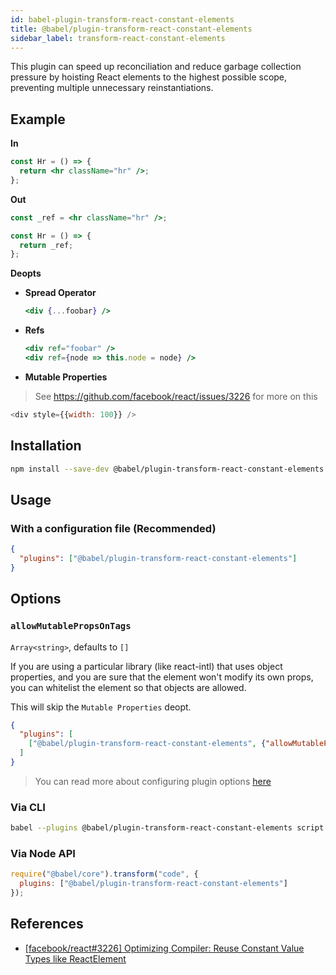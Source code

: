 ```yaml
---
id: babel-plugin-transform-react-constant-elements
title: @babel/plugin-transform-react-constant-elements
sidebar_label: transform-react-constant-elements
---
```


This plugin can speed up reconciliation and reduce garbage collection pressure by hoisting
React elements to the highest possible scope, preventing multiple unnecessary reinstantiations.

## Example

**In**

```jsx
const Hr = () => {
  return <hr className="hr" />;
};
```

**Out**

```jsx
const _ref = <hr className="hr" />;

const Hr = () => {
  return _ref;
};
```

**Deopts**

- **Spread Operator**

  ```jsx
  <div {...foobar} />
  ```

- **Refs**

  ```jsx
  <div ref="foobar" />
  <div ref={node => this.node = node} />
  ```

- **Mutable Properties**

> See https://github.com/facebook/react/issues/3226 for more on this

  ```js
  <div style={{width: 100}} />
  ```

## Installation

```sh
npm install --save-dev @babel/plugin-transform-react-constant-elements
```

## Usage

### With a configuration file (Recommended)

```json
{
  "plugins": ["@babel/plugin-transform-react-constant-elements"]
}
```

## Options

### `allowMutablePropsOnTags`

`Array<string>`, defaults to `[]`

If you are using a particular library (like react-intl) that uses object properties, and you are sure
that the element won't modify its own props, you can whitelist the element so that objects are allowed.

This will skip the `Mutable Properties` deopt.

```json
{
  "plugins": [
    ["@babel/plugin-transform-react-constant-elements", {"allowMutablePropsOnTags": ["FormattedMessage"]}],
  ]
}

```

> You can read more about configuring plugin options [here](https://babeljs.io/docs/en/plugins#plugin-options)

### Via CLI

```sh
babel --plugins @babel/plugin-transform-react-constant-elements script.js
```

### Via Node API

```javascript
require("@babel/core").transform("code", {
  plugins: ["@babel/plugin-transform-react-constant-elements"]
});
```

## References

* [[facebook/react#3226] Optimizing Compiler: Reuse Constant Value Types like ReactElement](https://github.com/facebook/react/issues/3226)

